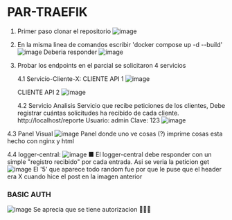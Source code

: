 # PAR-TRAEFIK
1. Primer paso clonar el repositorio
   ![image](https://github.com/user-attachments/assets/06eaf906-96a5-4a8b-9add-54a5b15b0d27)
2. En la misma linea de comandos escribir 'docker compose up -d --build'
![image](https://github.com/user-attachments/assets/9599945e-abb1-4c61-8b18-d05a69284c05)
Deberia responder
![image](https://github.com/user-attachments/assets/898c615e-3ad9-45f2-b17b-433268d06574)

4. Probar los endpoints en el parcial se solicitaron 4 servicios

     4.1 Servicio-Cliente-X:
  CLIENTE API 1
   ![image](https://github.com/user-attachments/assets/cd5f0d8f-6f6d-4a30-a3de-c45cd1614a4f)

   CLIENTE API 2
  ![image](https://github.com/user-attachments/assets/25450070-fd78-4a01-b2a0-9f277bad3d38)

    4.2 Servicio Analisis Servicio que recibe peticiones de los clientes, Debe registrar cuántas solicitudes ha recibido de cada cliente.
    http://localhost/reporte   Usuario: admin Clave: 123
   ![image](https://github.com/user-attachments/assets/6580a5fc-260e-4565-8021-52e7f1e71862)

  4.3 Panel Visual
  ![image](https://github.com/user-attachments/assets/944730c5-7fac-4565-ae69-1ce97d5b2b54)
  Panel donde uno ve cosas (?) imprime cosas esta hecho con nginx y html

  4.4 logger-central:
  ![image](https://github.com/user-attachments/assets/b572ede6-8f7f-4237-854e-abbfb4485918)
  ■ El logger-central debe responder con un simple "registro recibido" por cada entrada.
  Asi se veria la peticion get
  ![image](https://github.com/user-attachments/assets/69273974-5b74-4294-9063-0ba2343e1787)
  El '5' que aparece todo random fue por que le puse que el header era X cuando hice el post en la imagen anterior

### BASIC AUTH
![image](https://github.com/user-attachments/assets/20e1d0bd-add9-419c-ab5e-b786edae4599)
Se aprecia que se tiene autorizacion 🤑🤑🤑
